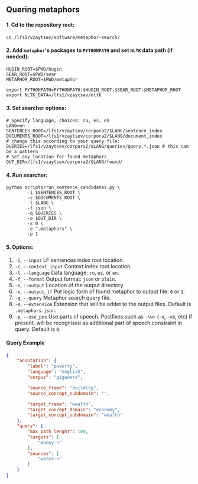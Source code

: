 ## Quering metaphors

#### 1. Cd to the repository root:

```shell
cd /lfs1/vzaytsev/software/metaphor-search/
```

#### 2. Add `metaphor`'s packages to `PYTHONPATH` and set `NLTK` data path (if needed):

```shell
HUGIN_ROOT=$PWD/hugin
SEAR_ROOT=$PWD/sear
METAPHOR_ROOT=$PWD/metaphor

export PYTHONPATH=PYTHONPATH:$HUGIN_ROOT:$SEAR_ROOT:$METAPHOR_ROOT
export NLTK_DATA=/lfs1/vzaytsev/nltk

```

#### 3. Set searcher options:

```shell
# Specify language, choices: ru, es, en
LANG=en
SENTENCES_ROOT=/lfs1/vzaytsev/corpora2/$LANG/sentence_index
DOCUMENTS_ROOT=/lfs1/vzaytsev/corpora2/$LANG/document_index
# change this according to your query file:
QUERIES=/lfs1/vzaytsev/corpora2/$LANG/queries/query.*.json # this can be a pattern
# set any location for found metaphors
OUT_DIR=/lfs1/vzaytsev/corpora2/$LANG/found/
```

#### 4. Run searcher:

```shell
python scripts/run_sentence_candidates.py \
		-i $SENTENCES_ROOT \
		-c $DOCUMENTS_ROOT \
		-l $LANG \
		-f json \
		-q $QUERIES \
		-o $OUT_DIR \
		-x 0 \
		-e ".metaphors" \
		-p 1
```

#### 5. Options:

 1. `-i`, `--input` 			LF sentences index root location.
 2. `-c`, `--context_input`	Context index root location.
 3. `-l`, `--language`			Data language: `ru`, `es`, or `en`.
 4. `-f`, `--format`			Output format: `json` or `plain`.
 5. `-o`, `--output`			Location of the output directory.
 6. `-x`, `--output_lf`			Put logic form of found metaphor to output file: `0` or `1`.
 7. `-q`, `--query`				Metaphor search query file.
 8. `-e`, `--extension`			Extension that will be addet to the output files. Default is `.metaphors.json`.
 9. `-p`, `--use_pos`			Use parts of speech. Postfixes such as `-\w+` (`-n`, `-vb`, etc) if present, will be recognised as additional part of speech constraint in query. Default is `0`.

#### Query Example

```json
{
    "annotation": {
        "label": "poverty",
        "language": "english",
        "corpus": "gigaword",

        "source_frame": "building",
        "source_concept_subdomain": "",

        "target_frame": "wealth",
        "target_concept_domain": "economy",
        "target_concept_subdomain": "wealth"
    },
    "query": {
        "max_path_lenght": 100,
        "targets": [
            "money-n"
        ],
        "sources": [
            "water-n"
        ]
    }
}
```
